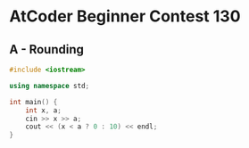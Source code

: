 # AtCoder Beginner Contest 130
## A - Rounding
```cpp
#include <iostream>

using namespace std;

int main() {
    int x, a;
    cin >> x >> a;
    cout << (x < a ? 0 : 10) << endl;
}
```
